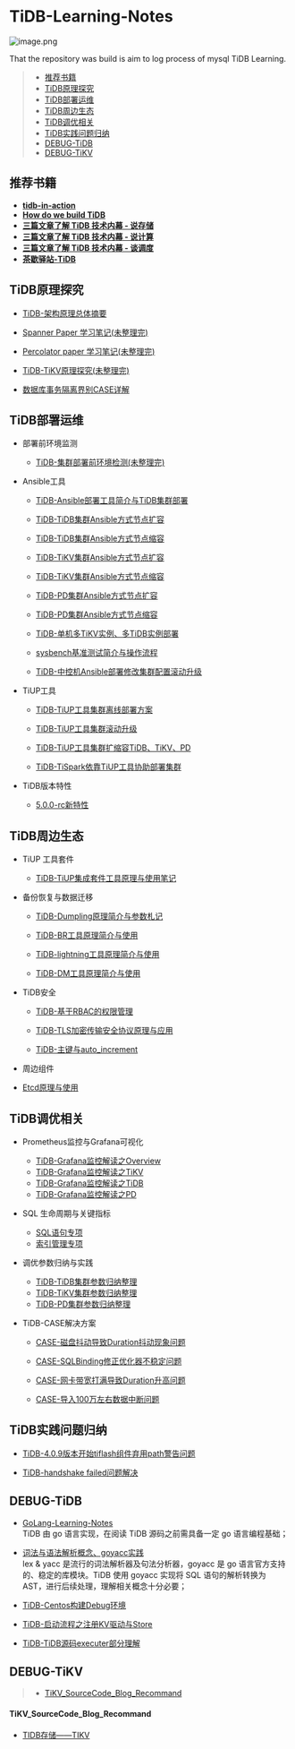 # TiDB-Learning-Notes

![image.png](http://cdn.lifemini.cn/dbblog/20210123/5dae983117ea487aafc60162651b254d.png)

That the repository was build is aim to log process of mysql TiDB Learning.


> - [推荐书籍](#推荐书籍)  
> - [TiDB原理探究](#TiDB原理探究)  
> - [TiDB部署运维](#TiDB部署运维)  
> - [TiDB周边生态](#TiDB周边生态)  
> - [TiDB调优相关](#TiDB调优相关)  
> - [TiDB实践问题归纳](#TiDB实践问题归纳)  
> - [DEBUG-TiDB](#DEBUG-TiDB)     
> - [DEBUG-TiKV](#DEBUG-TiKV)     



## 推荐书籍

 - [**tidb-in-action**](https://github.com/tidb-incubator/tidb-in-action/blob/master/SUMMARY.md)  
 - [**How do we build TiDB**](https://www.pingcap.com/blog-cn/how-do-we-build-tidb/)  
 - [**三篇文章了解 TiDB 技术内幕 - 说存储**](https://pingcap.com/blog-cn/tidb-internal-1/)  
 - [**三篇文章了解 TiDB 技术内幕 - 说计算**](https://pingcap.com/blog-cn/tidb-internal-2/)  
 - [**三篇文章了解 TiDB 技术内幕 - 谈调度**](https://pingcap.com/blog-cn/tidb-internal-3/)  
 - [**茶歇驿站-TiDB**](https://maiyang.me/categories/tidb/)

## TiDB原理探究

 - [TiDB-架构原理总体摘要](https://github.com/jansu-dev/TiDB-Learning-Notes/blob/master/TiDB%E5%8E%9F%E7%90%86%E6%80%BB%E7%BB%93/TiDB-%E6%9E%B6%E6%9E%84%E5%8E%9F%E7%90%86%E6%80%BB%E4%BD%93%E6%91%98%E8%A6%81.md)

 - [Spanner Paper 学习笔记(未整理完)](https://github.com/jansu-dev/TiDB-Learning-Notes/blob/master/TiDB%E5%8E%9F%E7%90%86%E6%80%BB%E7%BB%93/Spanner%20Paper%20%E5%AD%A6%E4%B9%A0%E7%AC%94%E8%AE%B0.md)

 - [Percolator paper 学习笔记(未整理完)](https://github.com/jansu-dev/TiDB-Learning-Notes/blob/master/TiDB%E5%8E%9F%E7%90%86%E6%80%BB%E7%BB%93/Percolator%20paper%20%E5%AD%A6%E4%B9%A0%E7%AC%94%E8%AE%B0.md)

 - [TiDB-TiKV原理探究(未整理完)](https://github.com/jansu-dev/TiDB-Learning-Notes/blob/master/TiDB%E5%8E%9F%E7%90%86%E6%80%BB%E7%BB%93/TiDB-TiKV%E5%8E%9F%E7%90%86%E6%8E%A2%E7%A9%B6.md)

 - [数据库事务隔离界别CASE详解](https://github.com/jansu-dev/TiDB-Learning-Notes/blob/master/TiDB%E5%8E%9F%E7%90%86%E6%80%BB%E7%BB%93/%E4%BA%8B%E5%8A%A1%E7%9A%84%E9%9A%94%E7%A6%BB%E7%BA%A7%E5%88%AB.md)

## TiDB部署运维

 - 部署前环境监测
    - [TiDB-集群部署前环境检测(未整理完)](https://github.com/jansu-dev/TiDB-Learning-Notes/blob/master/TIDB-%E9%83%A8%E7%BD%B2%E5%AE%9E%E8%B7%B5/TiDB-%E9%9B%86%E7%BE%A4%E9%83%A8%E7%BD%B2%E5%89%8D%E7%8E%AF%E5%A2%83%E6%A3%80%E6%B5%8B.md)

 - Ansible工具
    - [TiDB-Ansible部署工具简介与TiDB集群部署](https://github.com/jansu-dev/TiDB-Learning-Notes/blob/master/TIDB-%E9%83%A8%E7%BD%B2%E5%AE%9E%E8%B7%B5/TiDB-Ansible%E9%83%A8%E7%BD%B2%E5%B7%A5%E5%85%B7%E7%AE%80%E4%BB%8B%E4%B8%8ETiDB%E9%9B%86%E7%BE%A4%E9%83%A8%E7%BD%B2.md)



    - [TiDB-TiDB集群Ansible方式节点扩容](https://github.com/jansu-dev/TiDB-Learning-Notes/blob/master/TIDB-%E9%83%A8%E7%BD%B2%E5%AE%9E%E8%B7%B5/TiDB-TiDB%E9%9B%86%E7%BE%A4Ansible%E6%96%B9%E5%BC%8F%E8%8A%82%E7%82%B9%E6%89%A9%E5%AE%B9.md)


    - [TiDB-TiDB集群Ansible方式节点缩容](https://github.com/jansu-dev/TiDB-Learning-Notes/blob/master/TIDB-%E9%83%A8%E7%BD%B2%E5%AE%9E%E8%B7%B5/TiDB-TiDB%E9%9B%86%E7%BE%A4Ansible%E6%96%B9%E5%BC%8F%E8%8A%82%E7%82%B9%E7%BC%A9%E5%AE%B9.md)

    - [TiDB-TiKV集群Ansible方式节点扩容](https://github.com/jansu-dev/TiDB-Learning-Notes/blob/master/TIDB-%E9%83%A8%E7%BD%B2%E5%AE%9E%E8%B7%B5/TiDB-TiKV%E9%9B%86%E7%BE%A4Ansible%E6%96%B9%E5%BC%8F%E8%8A%82%E7%82%B9%E6%89%A9%E5%AE%B9.md)

    - [TiDB-TiKV集群Ansible方式节点缩容](https://github.com/jansu-dev/TiDB-Learning-Notes/blob/master/TIDB-%E9%83%A8%E7%BD%B2%E5%AE%9E%E8%B7%B5/TiDB-TiKV%E9%9B%86%E7%BE%A4Ansible%E6%96%B9%E5%BC%8F%E8%8A%82%E7%82%B9%E7%BC%A9%E5%AE%B9.md)

    - [TiDB-PD集群Ansible方式节点扩容](https://github.com/jansu-dev/TiDB-Learning-Notes/blob/master/TIDB-%E9%83%A8%E7%BD%B2%E5%AE%9E%E8%B7%B5/TiDB-PD%E9%9B%86%E7%BE%A4Ansible%E6%96%B9%E5%BC%8F%E8%8A%82%E7%82%B9%E6%89%A9%E5%AE%B9.md)

    - [TiDB-PD集群Ansible方式节点缩容](https://github.com/jansu-dev/TiDB-Learning-Notes/blob/master/TIDB-%E9%83%A8%E7%BD%B2%E5%AE%9E%E8%B7%B5/TiDB-PD%E9%9B%86%E7%BE%A4Ansible%E6%96%B9%E5%BC%8F%E8%8A%82%E7%82%B9%E7%BC%A9%E5%AE%B9.md)


    - [TiDB-单机多TiKV实例、多TiDB实例部署](https://github.com/jansu-dev/TiDB-Learning-Notes/blob/master/TIDB-%E9%83%A8%E7%BD%B2%E5%AE%9E%E8%B7%B5/TiDB-%E5%8D%95%E6%9C%BA%E5%A4%9ATiKV%E5%AE%9E%E4%BE%8B%E3%80%81%E5%A4%9ATiDB%E5%AE%9E%E4%BE%8B%E9%83%A8%E7%BD%B2.md)


    - [sysbench基准测试简介与操作流程](https://github.com/jansu-dev/TiDB-Learning-Notes/blob/master/TIDB-%E9%83%A8%E7%BD%B2%E5%AE%9E%E8%B7%B5/sysbench%E5%9F%BA%E5%87%86%E6%B5%8B%E8%AF%95.md)

    - [TiDB-中控机Ansible部署修改集群配置滚动升级](https://github.com/jansu-dev/TiDB-Learning-Notes/blob/master/TIDB-%E9%83%A8%E7%BD%B2%E5%AE%9E%E8%B7%B5/TiDB-%E4%B8%AD%E6%8E%A7%E6%9C%BAAnsible%E9%83%A8%E7%BD%B2%E4%BF%AE%E6%94%B9%E9%9B%86%E7%BE%A4%E9%85%8D%E7%BD%AE%E6%BB%9A%E5%8A%A8%E5%8D%87%E7%BA%A7.md)

 - TiUP工具
    - [TiDB-TiUP工具集群离线部署方案](https://github.com/jansu-dev/TiDB-Learning-Notes/blob/master/TIDB-%E9%83%A8%E7%BD%B2%E5%AE%9E%E8%B7%B5/TiDB-TiUP%E5%B7%A5%E5%85%B7%E9%9B%86%E7%BE%A4%E7%A6%BB%E7%BA%BF%E9%83%A8%E7%BD%B2%E6%96%B9%E6%A1%88.md)

    - [TiDB-TiUP工具集群滚动升级](https://github.com/jansu-dev/TiDB-Learning-Notes/blob/master/TIDB-%E9%83%A8%E7%BD%B2%E5%AE%9E%E8%B7%B5/TiDB-TiUP%E5%B7%A5%E5%85%B7%E9%9B%86%E7%BE%A4%E6%BB%9A%E5%8A%A8%E5%8D%87%E7%BA%A7.md)

    - [TiDB-TiUP工具集群扩缩容TiDB、TiKV、PD](https://github.com/jansu-dev/TiDB-Learning-Notes/blob/master/TIDB-%E9%83%A8%E7%BD%B2%E5%AE%9E%E8%B7%B5/TiDB-TiUP%E5%B7%A5%E5%85%B7%E9%9B%86%E7%BE%A4%E6%89%A9%E7%BC%A9%E5%AE%B9TiDB%E3%80%81TiKV%E3%80%81PD.md)

    - [TiDB-TiSpark依靠TiUP工具协助部署集群](https://github.com/jansu-dev/TiDB-Learning-Notes/blob/master/TIDB-%E9%83%A8%E7%BD%B2%E5%AE%9E%E8%B7%B5/TiDB-TiSpark%E4%BE%9D%E9%9D%A0TiUP%E5%B7%A5%E5%85%B7%E5%8D%8F%E5%8A%A9%E9%83%A8%E7%BD%B2%E9%9B%86%E7%BE%A4.md)

 - TiDB版本特性
    - [5.0.0-rc新特性](https://github.com/jansu-dev/TiDB-Learning-Notes/blob/master/TIDB-%E9%83%A8%E7%BD%B2%E5%AE%9E%E8%B7%B5/%E7%89%88%E6%9C%AC%E7%89%B9%E6%80%A7/TiDB-5.0.0-rc%20%E6%96%B0%E7%89%B9%E6%80%A7.md)

## TiDB周边生态

 - TiUP 工具套件
    - [TiDB-TiUP集成套件工具原理与使用笔记](https://github.com/jansu-dev/TiDB-Learning-Notes/blob/master/TiDB-%E7%94%9F%E6%80%81%E5%B7%A5%E5%85%B7/TiDB-TiUP%E9%9B%86%E6%88%90%E5%A5%97%E4%BB%B6%E5%B7%A5%E5%85%B7%E5%8E%9F%E7%90%86%E4%B8%8E%E4%BD%BF%E7%94%A8%E7%AC%94%E8%AE%B0.md)

 - 备份恢复与数据迁移  
    - [TiDB-Dumpling原理简介与参数札记](https://github.com/jansu-dev/TiDB-Learning-Notes/blob/master/TiDB-%E7%94%9F%E6%80%81%E5%B7%A5%E5%85%B7/TiDB-Dumpling%E5%8E%9F%E7%90%86%E7%AE%80%E4%BB%8B%E4%B8%8E%E5%8F%82%E6%95%B0%E6%9C%AD%E8%AE%B0.md)

    - [TiDB-BR工具原理简介与使用](https://github.com/jansu-dev/TiDB-Learning-Notes/blob/master/TiDB-%E7%94%9F%E6%80%81%E5%B7%A5%E5%85%B7/TiDB-BR%E5%B7%A5%E5%85%B7%E5%8E%9F%E7%90%86%E7%AE%80%E4%BB%8B%E4%B8%8E%E4%BD%BF%E7%94%A8.md)

    - [TiDB-lightning工具原理简介与使用](https://github.com/jansu-dev/TiDB-Learning-Notes/blob/master/TiDB-%E7%94%9F%E6%80%81%E5%B7%A5%E5%85%B7/TiDB-lightning%E5%B7%A5%E5%85%B7%E5%8E%9F%E7%90%86%E7%AE%80%E4%BB%8B%E4%B8%8E%E4%BD%BF%E7%94%A8.md)  

    - [TiDB-DM工具原理简介与使用](https://github.com/jansu-dev/TiDB-Learning-Notes/blob/master/TiDB-%E7%94%9F%E6%80%81%E5%B7%A5%E5%85%B7/TiDB-DM%E5%B7%A5%E5%85%B7%E5%8E%9F%E7%90%86%E7%AE%80%E4%BB%8B%E4%B8%8E%E4%BD%BF%E7%94%A8.md)

 - TiDB安全
    - [TiDB-基于RBAC的权限管理](https://github.com/jansu-dev/TiDB-Learning-Notes/blob/master/TiDB-%E8%BF%90%E7%BB%B4%E7%AE%A1%E7%90%86/TiDB-%E5%9F%BA%E4%BA%8ERBAC%E7%9A%84%E6%9D%83%E9%99%90%E7%AE%A1%E7%90%86.md)
    - [TiDB-TLS加密传输安全协议原理与应用](https://github.com/jansu-dev/TiDB-Learning-Notes/blob/master/TiDB-%E8%BF%90%E7%BB%B4%E7%AE%A1%E7%90%86/TiDB-TLS%E5%8A%A0%E5%AF%86%E4%BC%A0%E8%BE%93%E5%AE%89%E5%85%A8%E5%8D%8F%E8%AE%AE%E5%8E%9F%E7%90%86%E4%B8%8E%E5%BA%94%E7%94%A8.md)  

    - [TiDB-主键与auto_increment](https://github.com/jansu-dev/TiDB-Learning-Notes/blob/master/TiDB-%E8%BF%90%E7%BB%B4%E7%AE%A1%E7%90%86/TiDB-%E4%B8%BB%E9%94%AE%E4%B8%8Eauto_increment.md)

 - 周边组件  

  - [Etcd原理与使用](https://github.com/jansu-dev/TiDB-Learning-Notes/blob/master/TiDB-%E5%8E%9F%E7%90%86%E6%80%BB%E7%BB%93/Component-Etcd%E5%8E%9F%E7%90%86%E4%B8%8E%E4%BD%BF%E7%94%A8.md#etcdctl%E5%8F%82%E6%95%B0%E5%AE%9E%E8%B7%B5)

## TiDB调优相关

 - Prometheus监控与Grafana可视化   
    - [TiDB-Grafana监控解读之Overview](https://github.com/jansu-dev/TiDB-Learning-Notes/blob/master/TiDB-%E8%B0%83%E4%BC%98%E5%AE%9E%E8%B7%B5/TiDB-%E8%B0%83%E4%BC%98%E8%A7%86%E5%9B%BE%E5%BD%92%E7%BA%B3/TiDB-Grafana%E7%9B%91%E6%8E%A7%E8%A7%A3%E8%AF%BB%E4%B9%8BOverview.md)  
    - [TiDB-Grafana监控解读之TiKV](https://github.com/jansu-dev/TiDB-Learning-Notes/blob/master/TiDB-%E8%B0%83%E4%BC%98%E5%AE%9E%E8%B7%B5/TiDB-%E8%B0%83%E4%BC%98%E8%A7%86%E5%9B%BE%E5%BD%92%E7%BA%B3/TiDB-Grafana%E7%9B%91%E6%8E%A7%E8%A7%A3%E8%AF%BB%E4%B9%8BTiKV.md)  
    - [TiDB-Grafana监控解读之TiDB](https://github.com/jansu-dev/TiDB-Learning-Notes/blob/master/TiDB-%E8%B0%83%E4%BC%98%E5%AE%9E%E8%B7%B5/TiDB-%E8%B0%83%E4%BC%98%E8%A7%86%E5%9B%BE%E5%BD%92%E7%BA%B3/TiDB-Grafana%E7%9B%91%E6%8E%A7%E8%A7%A3%E8%AF%BB%E4%B9%8BTiDB.md)  
    - [TiDB-Grafana监控解读之PD](https://github.com/jansu-dev/TiDB-Learning-Notes/blob/master/TiDB-%E8%B0%83%E4%BC%98%E5%AE%9E%E8%B7%B5/TiDB-%E8%B0%83%E4%BC%98%E8%A7%86%E5%9B%BE%E5%BD%92%E7%BA%B3/TiDB-Grafana%E7%9B%91%E6%8E%A7%E8%A7%A3%E8%AF%BB%E4%B9%8BPD.md)  

 - SQL 生命周期与关键指标     
    - [SQL语句专项](https://github.com/jansu-dev/TiDB-Learning-Notes/blob/master/TiDB-%E8%B0%83%E4%BC%98%E5%AE%9E%E8%B7%B5/TiDB-SQL%E8%B0%83%E4%BC%98%E5%BD%92%E7%BA%B3/SQL%20%E8%AF%AD%E5%8F%A5%E4%B8%93%E9%A1%B9.md)  
    - [索引管理专项](https://github.com/jansu-dev/TiDB-Learning-Notes/blob/master/TiDB-%E8%B0%83%E4%BC%98%E5%AE%9E%E8%B7%B5/TiDB-SQL%E8%B0%83%E4%BC%98%E5%BD%92%E7%BA%B3/INDEX%E7%AE%A1%E7%90%86%E4%B8%93%E9%A1%B9.md)  

 - 调优参数归纳与实践
    - [TiDB-TiDB集群参数归纳整理](https://github.com/jansu-dev/TiDB-Learning-Notes/blob/master/TiDB-%E8%B0%83%E4%BC%98%E5%AE%9E%E8%B7%B5/TiDB-%E9%85%8D%E7%BD%AE%E5%8F%82%E6%95%B0%E5%BD%92%E7%BA%B3/TiDB%E9%9B%86%E7%BE%A4%E5%8F%82%E6%95%B0%E5%BD%92%E7%BA%B3%E6%95%B4%E7%90%86.md)    
    - [TiDB-TiKV集群参数归纳整理](https://github.com/jansu-dev/TiDB-Learning-Notes/blob/master/TiDB-%E8%B0%83%E4%BC%98%E5%AE%9E%E8%B7%B5/TiDB-%E9%85%8D%E7%BD%AE%E5%8F%82%E6%95%B0%E5%BD%92%E7%BA%B3/TiKV%E9%9B%86%E7%BE%A4%E5%8F%82%E6%95%B0%E5%BD%92%E7%BA%B3%E6%95%B4%E7%90%86.md)    
    - [TiDB-PD集群参数归纳整理]()    

 - TiDB-CASE解决方案  
   - [CASE-磁盘抖动导致Duration抖动现象问题](./TiDB-调优实践/TiDB-CASE解决方案/CASE-磁盘抖动导致Duration抖动现象问题.md)  

   - [CASE-SQLBinding修正优化器不稳定问题](./TiDB-调优实践/TiDB-CASE解决方案/CASE-SQLBinding修正优化器不稳定问题.md)  

   - [CASE-网卡带宽打满导致Duration升高问题](./TiDB-调优实践/TiDB-CASE解决方案/CASE-网卡带宽打满导致Duration升高问题.md)

   - [CASE-导入100万左右数据中断问题](./TiDB-调优实践/TiDB-CASE解决方案/CASE-导入100万左右数据中断问题.md)

## TiDB实践问题归纳

 - [TiDB-4.0.9版本开始tiflash组件弃用path警告问题](https://github.com/jansu-dev/TiDB-Learning-Notes/blob/master/TiDB-%E5%B8%B8%E8%A7%81%E9%94%99%E8%AF%AF/TiDB-4.0.9%E7%89%88%E6%9C%AC%E5%BC%80%E5%A7%8Btiflash%E7%BB%84%E4%BB%B6%E5%BC%83%E7%94%A8path%E8%AD%A6%E5%91%8A%E9%97%AE%E9%A2%98.md)

 - [TiDB-handshake failed问题解决](https://github.com/jansu-dev/TiDB-Learning-Notes/blob/master/TiDB-%E5%B8%B8%E8%A7%81%E9%94%99%E8%AF%AF/TiDB-handshake%20failed%E9%97%AE%E9%A2%98%E8%A7%A3%E5%86%B3.md)


## DEBUG-TiDB

 - [GoLang-Learning-Notes](https://github.com/jansu-dev/Go-Learning-Notes)   
 TiDB 由 go 语言实现，在阅读 TiDB 源码之前需具备一定 go 语言编程基础；

 - [词法与语法解析概念、goyacc实践](https://github.com/jansu-dev/TiDB-Learning-Notes/blob/master/TiDB-DEBUG/Lex%20%26%20Yacc%20concept%20and%20goyacc%20practice.md)   
 lex & yacc 是流行的词法解析器及句法分析器，goyacc 是 go 语言官方支持的、稳定的库模块。TiDB 使用 goyacc 实现将 SQL 语句的解析转换为 AST，进行后续处理，理解相关概念十分必要；  

 - [TiDB-Centos构建Debug环境](https://github.com/jansu-dev/TiDB-Learning-Notes/blob/master/TiDB-DEBUG/TiDB-Centos%E6%9E%84%E5%BB%BADebug%E7%8E%AF%E5%A2%83.md)  

 - [TiDB-启动流程之注册KV驱动与Store](https://github.com/jansu-dev/TiDB-Learning-Notes/blob/master/TiDB-DEBUG/TiDB-%E5%90%AF%E5%8A%A8%E6%B5%81%E7%A8%8B%E4%B9%8B%E6%B3%A8%E5%86%8C%20KV%20%E9%A9%B1%E5%8A%A8%E4%B8%8E%20Store.md)  

 - [TiDB-TiDB源码executer部分理解](https://github.com/jansu-dev/TiDB-Learning-Notes/blob/master/TiDB-DEBUG/TiDB-TiDB%E6%BA%90%E7%A0%81executer%E9%83%A8%E5%88%86%E7%90%86%E8%A7%A3.md)   





## DEBUG-TiKV
> - [TiKV_SourceCode_Blog_Recommand](#TiKV_SourceCode_Blog_Recommand) 

#### TiKV_SourceCode_Blog_Recommand
 - [TIDB存储——TIKV](https://qiankunli.github.io/2019/07/15/tidb_tikv.html)